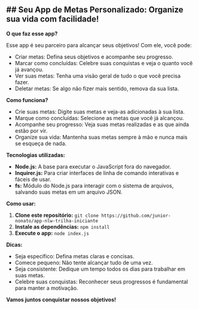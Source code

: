 ## **## Seu App de Metas Personalizado: Organize sua vida com facilidade!**

**O que faz esse app?**

Esse app é seu parceiro para alcançar seus objetivos! Com ele, você pode:

* Criar metas: Defina seus objetivos e acompanhe seu progresso.
* Marcar como concluídas: Celebre suas conquistas e veja o quanto você já avançou.
* Ver suas metas: Tenha uma visão geral de tudo o que você precisa fazer.
* Deletar metas: Se algo não fizer mais sentido, remova da sua lista.

**Como funciona?**

* Crie suas metas: Digite suas metas e veja-as adicionadas à sua lista.
* Marque como concluídas: Selecione as metas que você já alcançou.
* Acompanhe seu progresso: Veja suas metas realizadas e as que ainda estão por vir.
* Organize sua vida: Mantenha suas metas sempre à mão e nunca mais se esqueça de nada.

**Tecnologias utilizadas:**

* **Node.js:** A base para executar o JavaScript fora do navegador.
* **Inquirer.js:** Para criar interfaces de linha de comando interativas e fáceis de usar.
* **fs:** Módulo do Node.js para interagir com o sistema de arquivos, salvando suas metas em um arquivo JSON.

**Como usar:**

1. **Clone este repositório:** `git clone https://github.com/junior-nonato/app-nlw-trilha-iniciante`
2. **Instale as dependências:** `npm install`
3. **Execute o app:** `node index.js`

**Dicas:**

* Seja específico: Defina metas claras e concisas.
* Comece pequeno: Não tente alcançar tudo de uma vez.
* Seja consistente: Dedique um tempo todos os dias para trabalhar em suas metas.
* Celebre suas conquistas: Reconhecer seus progressos é fundamental para manter a motivação.

**Vamos juntos conquistar nossos objetivos!**
